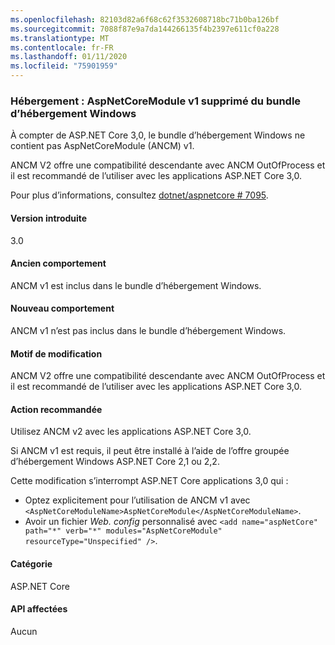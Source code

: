 ```yaml
---
ms.openlocfilehash: 82103d82a6f68c62f3532608718bc71b0ba126bf
ms.sourcegitcommit: 7088f87e9a7da144266135f4b2397e611cf0a228
ms.translationtype: MT
ms.contentlocale: fr-FR
ms.lasthandoff: 01/11/2020
ms.locfileid: "75901959"
---
```

### <a name="hosting-aspnetcoremodule-v1-removed-from-windows-hosting-bundle"></a>Hébergement : AspNetCoreModule v1 supprimé du bundle d’hébergement Windows

À compter de ASP.NET Core 3,0, le bundle d’hébergement Windows ne contient pas AspNetCoreModule (ANCM) v1.

ANCM V2 offre une compatibilité descendante avec ANCM OutOfProcess et il est recommandé de l’utiliser avec les applications ASP.NET Core 3,0.

Pour plus d’informations, consultez [dotnet/aspnetcore # 7095](https://github.com/dotnet/aspnetcore/issues/7095).

#### <a name="version-introduced"></a>Version introduite

3.0

#### <a name="old-behavior"></a>Ancien comportement

ANCM v1 est inclus dans le bundle d’hébergement Windows.

#### <a name="new-behavior"></a>Nouveau comportement

ANCM v1 n’est pas inclus dans le bundle d’hébergement Windows.

#### <a name="reason-for-change"></a>Motif de modification

ANCM V2 offre une compatibilité descendante avec ANCM OutOfProcess et il est recommandé de l’utiliser avec les applications ASP.NET Core 3,0.

#### <a name="recommended-action"></a>Action recommandée

Utilisez ANCM v2 avec les applications ASP.NET Core 3,0.

Si ANCM v1 est requis, il peut être installé à l’aide de l’offre groupée d’hébergement Windows ASP.NET Core 2,1 ou 2,2.

Cette modification s’interrompt ASP.NET Core applications 3,0 qui :

- Optez explicitement pour l’utilisation de ANCM v1 avec `<AspNetCoreModuleName>AspNetCoreModule</AspNetCoreModuleName>`.
- Avoir un fichier *Web. config* personnalisé avec `<add name="aspNetCore" path="*" verb="*" modules="AspNetCoreModule" resourceType="Unspecified" />`.

#### <a name="category"></a>Catégorie

ASP.NET Core

#### <a name="affected-apis"></a>API affectées

Aucun

<!-- 

#### Affected APIs

Not detectable via API analysis

-->
